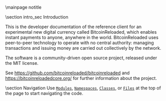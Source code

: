 \mainpage notitle

\section intro_sec Introduction

This is the developer documentation of the reference client for an experimental new digital currency called BitcoinReloaded,
which enables instant payments to anyone, anywhere in the world. BitcoinReloaded uses peer-to-peer technology to operate
with no central authority: managing transactions and issuing money are carried out collectively by the network.

The software is a community-driven open source project, released under the MIT license.

See https://github.com/bitcoinreloaded/bitcoinreloaded and https://bitcoinreloadedcore.org/ for further information about the project.

\section Navigation
Use <a href="modules.html"><code>Modules</code></a>, <a href="namespaces.html"><code>Namespaces</code></a>, <a href="classes.html"><code>Classes</code></a>, or <a href="files.html"><code>Files</code></a> at the top of the page to start navigating the code.

